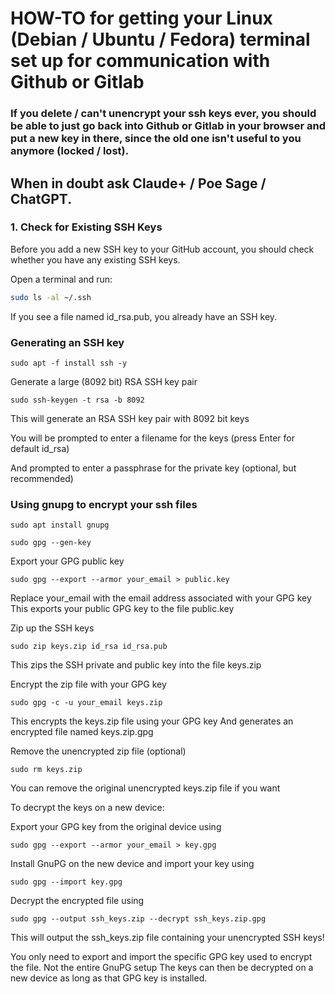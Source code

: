 # HOW-TO for getting your Linux (Debian / Ubuntu / Fedora) terminal set up for communication with Github or Gitlab
### If you delete / can't unencrypt your ssh keys ever, you should be able to just go back into Github or Gitlab in your browser and put a new key in there, since the old one isn't useful to you anymore (locked / lost).
## When in doubt ask Claude+ / Poe Sage / ChatGPT.


### 1. Check for Existing SSH Keys      

Before you add a new SSH key to your GitHub account, you should check whether you have any existing SSH keys.      

Open a terminal and run:

```bash 
sudo ls -al ~/.ssh   
```

If you see a file named id_rsa.pub, you already have an SSH key.

### Generating an SSH key 

```
sudo apt -f install ssh -y
``` 

Generate a large (8092 bit) RSA SSH key pair

```
sudo ssh-keygen -t rsa -b 8092
```

This will generate an RSA SSH key pair with 8092 bit keys

You will be prompted to enter a filename for the keys (press Enter for default id_rsa)

And prompted to enter a passphrase for the private key (optional, but recommended)

### Using gnupg to encrypt your ssh files

```
sudo apt install gnupg
```

```
sudo gpg --gen-key
```

Export your GPG public key

```
sudo gpg --export --armor your_email > public.key
```

Replace your_email with the email address associated with your GPG key
This exports your public GPG key to the file public.key

Zip up the SSH keys

```
sudo zip keys.zip id_rsa id_rsa.pub
```

This zips the SSH private and public key into the file keys.zip

Encrypt the zip file with your GPG key

```
sudo gpg -c -u your_email keys.zip
```

This encrypts the keys.zip file using your GPG key
And generates an encrypted file named keys.zip.gpg

Remove the unencrypted zip file (optional)

```
sudo rm keys.zip
```

You can remove the original unencrypted keys.zip file if you want

To decrypt the keys on a new device:

Export your GPG key from the original device using 

```
sudo gpg --export --armor your_email > key.gpg
```

Install GnuPG on the new device and import your key using 

```
sudo gpg --import key.gpg
```

Decrypt the encrypted file using 

``` 
sudo gpg --output ssh_keys.zip --decrypt ssh_keys.zip.gpg
```

This will output the ssh_keys.zip file containing your unencrypted SSH keys!

You only need to export and import the specific GPG key used to encrypt the file. Not the entire GnuPG setup
The keys can then be decrypted on a new device as long as that GPG key is installed.

